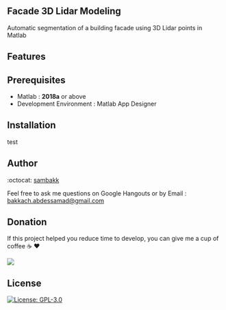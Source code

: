 ## Facade 3D Lidar Modeling
Automatic segmentation of a building facade using 3D Lidar points in Matlab
## Features

## Prerequisites
- Matlab : **2018a** or above
- Development Environment : Matlab App Designer
## Installation
test
## Author
:octocat: [sambakk](https://github.com/sambakk)

Feel free to ask me questions on Google Hangouts or by Email : bakkach.abdessamad@gmail.com
## Donation
If this project helped you reduce time to develop, you can give me a cup of coffee :coffee: :heart:

[![](https://img.shields.io/badge/Paypal-Donate-red.svg)](http://paypal.me/sambakk)

## License

[![License: GPL-3.0](https://img.shields.io/badge/License-GPLv3-blue.svg)](https://github.com/sambakk/facade-3d-lidar-modeling/blob/master/LICENSE)    



